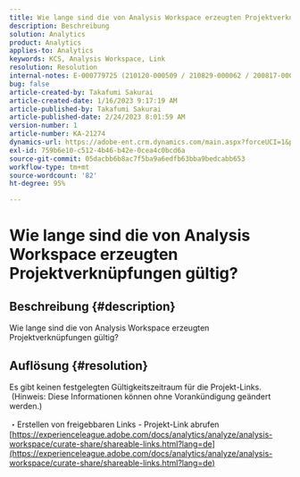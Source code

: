 ```yaml
---
title: Wie lange sind die von Analysis Workspace erzeugten Projektverknüpfungen gültig?
description: Beschreibung
solution: Analytics
product: Analytics
applies-to: Analytics
keywords: KCS, Analysis Workspace, Link
resolution: Resolution
internal-notes: E-000779725 (210120-000509 / 210829-000062 / 200817-000457 / 190620-000374)
bug: false
article-created-by: Takafumi Sakurai
article-created-date: 1/16/2023 9:17:19 AM
article-published-by: Takafumi Sakurai
article-published-date: 2/24/2023 8:01:59 AM
version-number: 1
article-number: KA-21274
dynamics-url: https://adobe-ent.crm.dynamics.com/main.aspx?forceUCI=1&pagetype=entityrecord&etn=knowledgearticle&id=6625a38d-7e95-ed11-aad1-6045bd006239
exl-id: 759b6e10-c512-4b46-b42e-0cea4c0bcd6a
source-git-commit: 05dacbb6b8ac7f5ba9a6edfb63bba9bedcabb653
workflow-type: tm+mt
source-wordcount: '82'
ht-degree: 95%

---
```


# Wie lange sind die von Analysis Workspace erzeugten Projektverknüpfungen gültig?

## Beschreibung {#description}

Wie lange sind die von Analysis Workspace erzeugten Projektverknüpfungen gültig?

## Auflösung {#resolution}


Es gibt keinen festgelegten Gültigkeitszeitraum für die Projekt-Links.  (Hinweis: Diese Informationen können ohne Vorankündigung geändert werden.)

・Erstellen von freigebbaren Links - Projekt-Link abrufen
[https://experienceleague.adobe.com/docs/analytics/analyze/analysis-workspace/curate-share/shareable-links.html?lang=de](https://experienceleague.adobe.com/docs/analytics/analyze/analysis-workspace/curate-share/shareable-links.html?lang=de)
